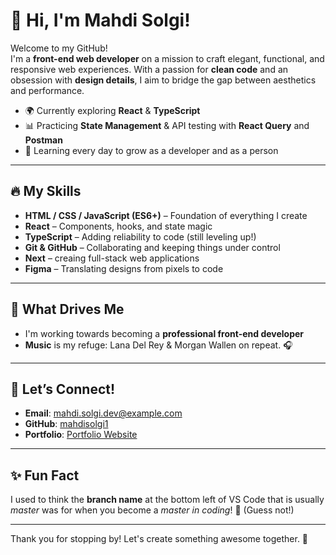 # 👋 Hi, I'm Mahdi Solgi!

Welcome to my GitHub!  
I'm a **front-end web developer**  on a mission to craft elegant, functional, and responsive web experiences. With a passion for **clean code** and an obsession with **design details**, I aim to bridge the gap between aesthetics and performance.  

- 🌍 Currently exploring **React** & **TypeScript**  
- 📊 Practicing **State Management** & API testing with **React Query** and **Postman**  
- 🌱 Learning every day to grow as a developer and as a person

---

## 🔥 My Skills
- **HTML / CSS / JavaScript (ES6+)** – Foundation of everything I create  
- **React** – Components, hooks, and state magic  
- **TypeScript** – Adding reliability to code (still leveling up!)  
- **Git & GitHub** – Collaborating and keeping things under control  
- **Next** – creaing full-stack web applications
- **Figma** – Translating designs from pixels to code  

---


## 🚀 What Drives Me
- I'm working towards becoming a **professional front-end developer** 
- **Music** is my refuge: Lana Del Rey & Morgan Wallen on repeat. 🎧

---

## 🤝 Let’s Connect!
- **Email**: mahdi.solgi.dev@example.com    
- **GitHub**: [mahdisolgi1](https://github.com/mahdisolgi1)  
- **Portfolio**: [Portfolio Website](https://mahdisolgi1.github.io/portfolio-page/)  

---

## ✨ Fun Fact
I used to think the **branch name** at the bottom left of VS Code that is usually *master* was for when you become a *master in coding*! 🤣 (Guess not!)  

---

Thank you for stopping by! Let's create something awesome together. 🚀
